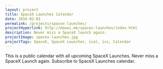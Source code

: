 ```yaml
---
layout: project
title: SpaceX Launches Calendar
date: 2016-02-01
permalink: /projects/spacex-launches/
projectHyperlink: http://mauwi.me/spacex-launches/index.html
description: Never miss a SpaceX launch again.
projectImage: spacex-launches.jpg
projectTags: SpaceX, SpaceX Launches, ical, ics, Calendar
---
```


This is a public calendar with all upcoming SpaceX Launches. Never miss a SpaceX Launch again. Subscribe to SpaceX Launches calendar.
